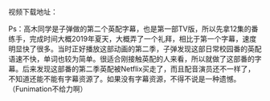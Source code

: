 视频下载地址：

Ps：高木同学是子弹做的第二个英配字幕，也是第一部TV版，所以先拿12集的番练手，完成时间大概2019年夏天，大概弄了一个礼拜，相比于第一个字幕，速度明显快了很多。当时正好播放这部动画的第二季，子弹发现这部日常校园番的英配语速不快，单词也较为简单。很适合刚接触英配的人来看，所以就做了这部番的字幕。后来发现这部番的第二季英配被Netflix买走了，而且配音演员还不一样了，不知道还能不能有字幕资源了。如果没有字幕资源，不得不说是一种遗憾。（Funimation不给力啊）
